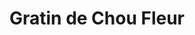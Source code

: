 ---
layout: recette
categories: [recettes]
hidden: true
lang: fr
title: Gratin de Chou Fleur
ingredients: 
  - nom: chou fleur
    qte: 1
  - nom: farine
    qte: 100
    unite: gr
  - nom: beurre
    qte: 100
    unite: gr
  - nom: lait
    qte: 1
    unite: L
  - nom: emmental rapé
    qte: 100
    unite: gr
  - nom: muscade
    qte: au goût
preconditions:
  - Préchauffer le four à 200°C
etapes:
  - label: "Préparation 1/3 : Chou Fleur"
    details:
      - Faire bouillir une grande casserole d'eau salée
      - Détailler le chou fleur
      - Le faire cuire pendant 15 minutes dans l'eau bouillante 
  - label: "Préparation 2/3 : Béchamel"
    details:
      - Faire fondre le beurre dans une casserole
      - Hors du feu, ajouter la farine et mélanger
      - Ajouter le litre de lait et mélanger
      - Ajouter une cuillère à café de sel, de la muscade et du poivre
      - Porter à ébullition puis réduire le feu
      - Mélanger continuellement sur et hors du feu jusqu'à ce que ça épaississe
  - label: "Préparation 3/3 : Assemblage"
    details:
      - Mettre une couche de béchamel dans le plat à gratin
      - Y ajouter les bouts de chou fleur tête en bas
      - Couvrir de béchamel
      - Couvrir de fromage rapé
materiel:
  - plat à gratin
cuisson: 
  - Cuire 30 minutes à 200°C
  - Le dessus doit être bien gratiné
notes:
  - Toujours mélanger la béchamel pour éviter qu'elle brûle / colle au fond de la casserole 
  - Goûter la béchamel pour vérifier qu'elle est assez salée
variantes:
 - label: Utiliser du comté
   todo: false
---